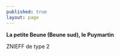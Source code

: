 ```yaml
---
published: true
layout: page
---
```


**La petite Beune (Beune sud), le Puymartin**

ZNIEFF de type 2

